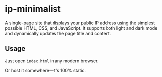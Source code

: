 # ip-minimalist

A single-page site that displays your public IP address using the simplest possible HTML, CSS, and JavaScript.
It supports both light and dark mode and dynamically updates the page title and content.

## Usage

Just open `index.html` in any modern browser.

Or host it somewhere—it's 100% static.
